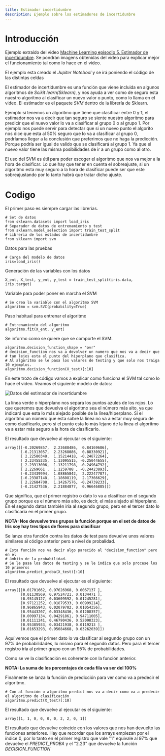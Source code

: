 ```yaml
---
title: Estimador incertidumbre
description: Ejemplo sobre los estimadores de incertidumbre
---
```


# Introducción

Ejemplo extraído del video [Machine Learning episodio 5. Estimador de incertidumbre](https://www.youtube.com/watch?v=2A7Hz3RjhIY&t). Se pondrán imagens obtenidas del video para explicar mejor el funcionamiento tal como lo hace en el video.

El ejemplo esta creado el *Jupiter Notebool* y se irá poniendo el código de las distintas celdas

El estimador de incertidumbre es una función que viene incluida en algunos algoritmos de *Scikit learn(Sklearn)*, y nos ayuda a ver como de seguro esta nuestro algoritmo al clasificar un nuevo valor o punto, como lo llama en el video. El estimador es el paquete *SVM* dentro de la librería de Sklearn.

Ejemplo si tenemos un algoritmo que tiene que clasificar entre 0 y 1, el estimador nos va a decir que tan seguro se siente nuestro algoritmo para predicir que el nuevo valor lo va a clasificar al grupo 0 o al grupo 1.
Por ejemplo nos puede servir para detectar que si un nuevo punto el algorito nos dice que esta al 50% seguro que lo va a clasificar al grupo 0, podríamos llegar a la conclusión que preferimos que no haga la predicción. Porque podría ser igual de valido que se clasificará al grupo 1. Ya que el nuevo valor tiene las misma posibilidades de ir a un grupo como al otro.

El uso del SVM es útil para poder escoger el algoritmo que nos va mejor a la hora de clasificar. Lo que hay que tener en cuenta el sobreajuste, si un algoritmo esta muy seguro a la hora de clasificar puede ser que este sobreajustando por lo tanto habrá que tratar dicho ajuste.

# Codigo

El primer paso es siempre cargar las librerías.
```tpl
# Set de datos
from sklearn.datasets import load_iris
# Separador de datos de entrenamiento y test 
from sklearn.model_selection import train_test_split
# Libreria de los estados de incertidumbre
from sklearn import svm
```
Datos para las pruebas
```tpl
# Carga del modelo de datos
iris=load_iris()
```
Generación de las variables con los datos
```tpl
X_ent, X_test, y_ent, y_test = train_test_split(iris.data, iris.target)
```
Variable para poder poner en marcha el SVM
```tpl
# Se crea la variable con el algoritmo SVM
algoritmo = svm.SVC(probability=True)
```
Paso habitual para entrenar el algoritmo
```tpl
# Entrenamiento del algoritmo
algoritmo.fit(X_ent, y_ent)
```
Se informo como se quiere que se comporte el SVM.
```tpl
algoritmo.decision_function_shape = "ovr"
# decision_function nos va a devolver un numero que nos va a decir que 
# tan lejos esta el punto del hiperplano que clasifica.
# Al algoritmo se le pasa los valores de testing y que solo nos traiga 10 ejemplos.
algoritmo.decision_function(X_test)[:10]
```
En este trozo de código vamos a explicar como funciona el SVM tal como lo hace el video. Veamos el siguiente modelo de datos:

![Datos del estimador de incertidumbre](/images/python/machine_learning/estimador_incertidumbre/estimador_incertidumbre_datos.png)

La línea verde o hiperplano nos separa los puntos azules de los rojos. Lo que queremos que devuelva el algoritmo sea el número más alto, ya que indicará que esta lo más alejado posible de la línea/hiperplano.
Si el algoritmo un número que esta sobre la línea no va a estar muy seguro de como clasificarlo, pero si el punto esta lo más lejano de la línea el algoritmo va a estar más seguro a la hora de clasificarlo.

El resultado que devuelve al ejecutar es el siguiente:
```
array([[-0.20269857,  2.23688486,  0.84169686],
       [-0.21313057,  2.23268086,  0.88330921],
       [ 2.22580348,  1.15214418, -0.24872264],
       [ 2.23455235,  1.13095515, -0.25044655],
       [ 2.23313006,  1.13211798, -0.24964792],
       [ 2.2269661 ,  1.1259788 , -0.24423893],
       [-0.23439994,  1.08865842,  2.22247787],
       [-0.23387148,  1.18608119,  2.17366629],
       [ 2.22684708,  1.14267576, -0.24739233],
       [-0.21427536,  2.21884877,  0.96646885]])
```
Que significa, que el primer registro o dato lo va a clasificar en el segundo grupo porque es el número más alto, es decir, el más alejado al hiperplano. En el segundo datos también iría al segundo grupo, pero en el tercer dato lo clasificaría en el primer grupo.

**NOTA: Nos devuelve tres grupos la función porque en el set de datos de Iris soy hay tres tipos de flores para clasificar**

Se lanza otra función contra los datos de test para devuelve unos valores similares al código anterior pero a nivel de probalidad.
```tpl
# Esta función nos va decir algo parecido al "decision_function" pero en el 
# ámbito de la probabilidad.
# Se le pasa los datos de testing y se le indica que solo procese los 10 primeros
algoritmo.predict_proba(X_test)[:10]
```
El resultado que devuelve al ejecutar es el siguiente:
```
array([[0.01701662, 0.97626968, 0.0067137 ],
       [0.01130569, 0.97524721, 0.0134471 ],
       [0.95145127, 0.03609592, 0.01245281],
       [0.97121252, 0.01879533, 0.00999214],
       [0.96865943, 0.02079702, 0.01054356],
       [0.95443207, 0.03348436, 0.01208357],
       [0.00997134, 0.04291861, 0.94711005],
       [0.01111241, 0.46790436, 0.52098323],
       [0.95385933, 0.03421938, 0.0119213 ],
       [0.01653293, 0.95084668, 0.03262039]])
```
Aquí vemos que el primer dato lo va clasificar al segundo grupo con un 97% de probabilidades, lo mismo para el segundo datos. Pero para el tercer registro iría al primer grupo con un 95% de probabilidades.

Como se ve la clasificación es coherente con la función anterior.

**NOTA: La suma de los porcentajes de cada fila va ser del 100%**

Finalmente se lanza la función de predicción para ver como va a predecir el algoritmo.
```tpl
# Con al función o algoritmo predict nos va a decir como va a predecir el algoritmo de clasificación
algoritmo.predict(X_test)[:10]
```
El resultado que devuelve al ejecutar es el siguiente:
```
array([1, 1, 0, 0, 0, 0, 2, 2, 0, 1])
```

El resultado que devuelve coincide con los valores que nos han devuelto las funciones anteriores. Hay que recordar que los arrays empiezan por el índice 0, por lo tanto en el primer registro que vale "1" equivale al 97% que devuelve el *PREDICT_PROBA* y el "2.23" que devuelve la función *DECISION_FUNCTION*